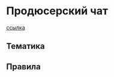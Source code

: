 # Продюсерский чат
[ссылка](https://t.me/joinchat/DrquNEIG8oQpxi85XBQzag)
## Тематика

## Правила


